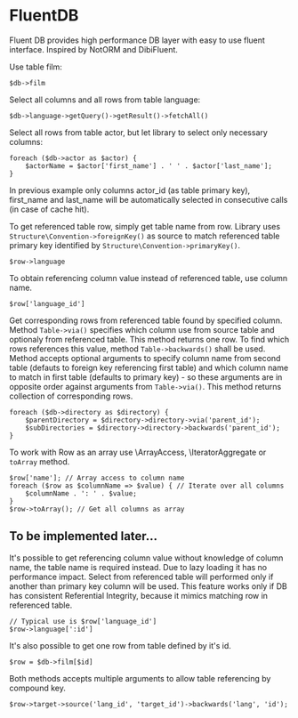 # FluentDB

Fluent DB provides high performance DB layer with easy to use fluent interface.
Inspired by NotORM and DibiFluent.

Use table film:

	$db->film

Select all columns and all rows from table language:

	$db->language->getQuery()->getResult()->fetchAll()

Select all rows from table actor, but let library to select only necessary columns:

	foreach ($db->actor as $actor) {
		$actorName = $actor['first_name'] . ' ' . $actor['last_name'];
	}

In previous example only columns actor_id (as table primary key), first_name and last_name will be automatically selected
in consecutive calls (in case of cache hit).

To get referenced table row, simply get table name from row. Library uses `Structure\Convention->foreignKey()` as source to match
referenced table primary key identified by `Structure\Convention->primaryKey()`.

	$row->language

To obtain referencing column value instead of referenced table, use column name.

	$row['language_id']

Get corresponding rows from referenced table found by specified column. Method `Table->via()` specifies which column use from source table
and optionaly from referenced table. This method returns one row.
To find which rows references this value, method `Table->backwards()` shall be used. Method accepts optional arguments to specify
column name from second table (defauts to foreign key referencing first table) and which column name to match in first table
(defaults to primary key) - so these arguments are in opposite order against arguments from `Table->via()`. This method
returns collection of corresponding rows.

	foreach ($db->directory as $directory) {
		$parentDirectory = $directory->directory->via('parent_id');
		$subDirectories = $directory->directory->backwards('parent_id');
	}

To work with Row as an array use \ArrayAccess, \IteratorAggregate or `toArray` method.

	$row['name']; // Array access to column name
	foreach ($row as $columnName => $value) { // Iterate over all columns
		$columnName . ': ' . $value;
	}
	$row->toArray(); // Get all columns as array


To be implemented later...
--------------------------

It's possible to get referencing column value without knowledge of column name, the table name is required instead. Due to lazy loading
it has no performance impact. Select from referenced table will performed only if another than primary key column will be used.
This feature works only if DB has consistent Referential Integrity, because it mimics matching row in referenced table.

	// Typical use is $row['language_id']
	$row->language[':id']

It's also possible to get one row from table defined by it's id.

	$row = $db->film[$id]

Both methods accepts multiple arguments to allow table referencing by compound key.

	$row->target->source('lang_id', 'target_id')->backwards('lang', 'id');
